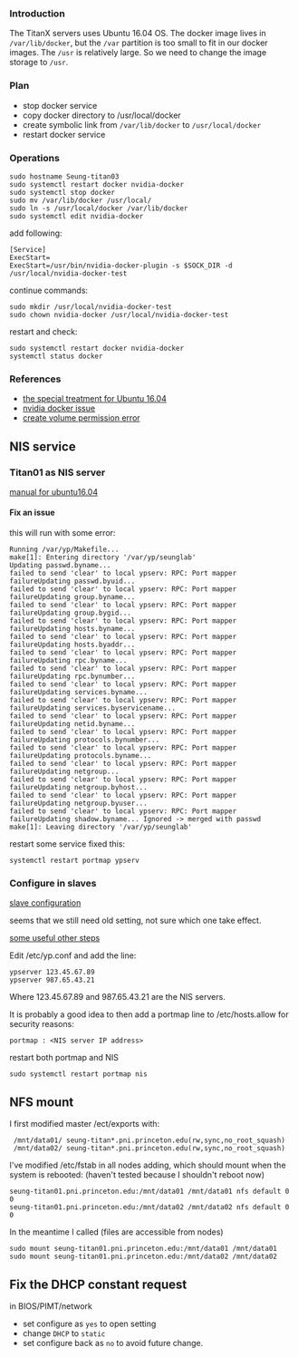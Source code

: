 ### Introduction
The TitanX servers uses Ubuntu 16.04 OS. The docker image lives in `/var/lib/docker`, but the `/var` partition is too small to fit in our docker images. The `/usr` is relatively large. So we need to change the image storage to `/usr`. 

### Plan
- stop docker service
- copy docker directory to /usr/local/docker
- create symbolic link from `/var/lib/docker` to `/usr/local/docker`
- restart docker service

### Operations

    sudo hostname Seung-titan03
    sudo systemctl restart docker nvidia-docker
    sudo systemctl stop docker
    sudo mv /var/lib/docker /usr/local/
    sudo ln -s /usr/local/docker /var/lib/docker
    sudo systemctl edit nvidia-docker

add following:
```
[Service]
ExecStart=
ExecStart=/usr/bin/nvidia-docker-plugin -s $SOCK_DIR -d /usr/local/nvidia-docker-test
```

continue commands:

    sudo mkdir /usr/local/nvidia-docker-test
    sudo chown nvidia-docker /usr/local/nvidia-docker-test

restart and check:

    sudo systemctl restart docker nvidia-docker
    systemctl status docker

### References

- [the special treatment for Ubuntu 16.04](https://forums.docker.com/t/how-do-i-change-the-docker-image-installation-directory/1169/17)
- [nvidia docker issue](https://github.com/NVIDIA/nvidia-docker/issues/133)
- [create volume permission error](https://github.com/NVIDIA/nvidia-docker/issues/148)

## NIS service

### Titan01 as NIS server 

[manual for ubuntu16.04](https://www.server-world.info/en/note?os=Ubuntu_16.04&p=nis)


#### Fix an issue
this will run with some error:
```
Running /var/yp/Makefile...
make[1]: Entering directory '/var/yp/seunglab'
Updating passwd.byname...
failed to send 'clear' to local ypserv: RPC: Port mapper failureUpdating passwd.byuid...
failed to send 'clear' to local ypserv: RPC: Port mapper failureUpdating group.byname...
failed to send 'clear' to local ypserv: RPC: Port mapper failureUpdating group.bygid...
failed to send 'clear' to local ypserv: RPC: Port mapper failureUpdating hosts.byname...
failed to send 'clear' to local ypserv: RPC: Port mapper failureUpdating hosts.byaddr...
failed to send 'clear' to local ypserv: RPC: Port mapper failureUpdating rpc.byname...
failed to send 'clear' to local ypserv: RPC: Port mapper failureUpdating rpc.bynumber...
failed to send 'clear' to local ypserv: RPC: Port mapper failureUpdating services.byname...
failed to send 'clear' to local ypserv: RPC: Port mapper failureUpdating services.byservicename...
failed to send 'clear' to local ypserv: RPC: Port mapper failureUpdating netid.byname...
failed to send 'clear' to local ypserv: RPC: Port mapper failureUpdating protocols.bynumber...
failed to send 'clear' to local ypserv: RPC: Port mapper failureUpdating protocols.byname...
failed to send 'clear' to local ypserv: RPC: Port mapper failureUpdating netgroup...
failed to send 'clear' to local ypserv: RPC: Port mapper failureUpdating netgroup.byhost...
failed to send 'clear' to local ypserv: RPC: Port mapper failureUpdating netgroup.byuser...
failed to send 'clear' to local ypserv: RPC: Port mapper failureUpdating shadow.byname... Ignored -> merged with passwd
make[1]: Leaving directory '/var/yp/seunglab'
```

restart some service fixed this:

    systemctl restart portmap ypserv

### Configure in slaves

[slave configuration](https://www.server-world.info/en/note?os=Ubuntu_16.04&p=nis&f=2)

seems that we still need old setting, not sure which one take effect.

[some useful other steps](https://help.ubuntu.com/community/SettingUpNISHowTo)


Edit /etc/yp.conf and add the line:

```
ypserver 123.45.67.89
ypserver 987.65.43.21
```

Where 123.45.67.89 and 987.65.43.21 are the NIS servers.


It is probably a good idea to then add a portmap line to /etc/hosts.allow for security reasons:

    portmap : <NIS server IP address>


restart both portmap and NIS

    sudo systemctl restart portmap nis

## NFS mount

I first modified  master  /ect/exports with:

     /mnt/data01/ seung-titan*.pni.princeton.edu(rw,sync,no_root_squash)
     /mnt/data02/ seung-titan*.pni.princeton.edu(rw,sync,no_root_squash)

I've modified  /etc/fstab in all nodes adding, which should mount when the system is rebooted: (haven't tested because I shouldn't reboot now)

    seung-titan01.pni.princeton.edu:/mnt/data01 /mnt/data01 nfs default 0 0
    seung-titan01.pni.princeton.edu:/mnt/data02 /mnt/data02 nfs default 0 0

In the meantime I called (files are accessible from nodes)

    sudo mount seung-titan01.pni.princeton.edu:/mnt/data01 /mnt/data01
    sudo mount seung-titan01.pni.princeton.edu:/mnt/data02 /mnt/data02

## Fix the DHCP constant request

in BIOS/PIMT/network

- set configure as `yes` to open setting
- change `DHCP` to `static`
- set configure back as `no` to avoid future change.
